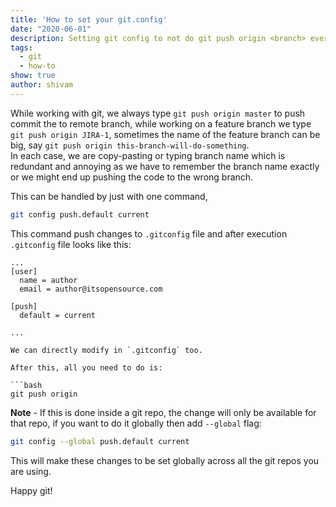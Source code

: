 ```yaml
---
title: 'How to set your git.config'
date: "2020-06-01"
description: Setting git config to not do git push origin <branch> every time
tags:
  - git
  - how-to
show: true
author: shivam
---
```


While working with git, we always type `git push origin master` to push commit the to remote branch, while working on a feature branch we type `git push origin JIRA-1`, sometimes the name of the feature branch can be big, say `git push origin this-branch-will-do-something`.  
In each case, we are copy-pasting or typing branch name which is redundant and annoying as we have to remember the branch name exactly or we might end up pushing the code to the wrong branch.  

This can be handled by just with one command,

```bash
git config push.default current
```

This command push changes to `.gitconfig` file and after execution `.gitconfig` file looks like this:

```vi
...
[user]
  name = author
  email = author@itsopensource.com

[push]
  default = current
  
...

We can directly modify in `.gitconfig` too.

After this, all you need to do is:

```bash
git push origin
```


**Note** - If this is done inside a git repo, the change will only be available for that repo, if you want to do it globally then add ``--global`` flag:

```bash
git config --global push.default current
```


This will make these changes to be set globally across all the git repos you are using.

Happy git!
